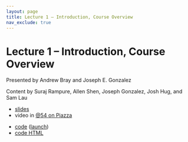 ```yaml
---
layout: page
title: Lecture 1 – Introduction, Course Overview
nav_exclude: true
---
```


# Lecture 1 – Introduction, Course Overview

Presented by Andrew Bray and Joseph E. Gonzalez

Content by Suraj Rampure, Allen Shen, Joseph Gonzalez, Josh Hug, and Sam Lau

- [slides](https://docs.google.com/presentation/d/1bYIsQFNRDva1bEagPShkY56pR2crXvVhhqmkF04OKpY/edit?usp=sharing)
- video in [@54 on Piazza](https://piazza.com/class/kk0b2ef3e7x5s3?cid=54)
<!-- [video playlist](https://www.youtube.com/playlist?list=PLQCcNQgUcDfpUgK4Q5W1zlkF2SCj8XiPu) -->
- [code](https://github.com/DS-100/sp21/tree/main/lec/lec01) ([launch](https://data100.datahub.berkeley.edu/hub/user-redirect/git-sync?repo=https://github.com/DS-100/sp21&subPath=lec/lec01/&branch=main))
- [code HTML](../../resources/assets/lectures/lec01/lec01.html)

<!-- Welcome to Data 100, and to a new lecture format! The right column of the table below contains **Quick Checks**. These are required – they are worth 5% of your grade if you are an undergraduate – but are graded on completion, not correctness. A random one of the following six Google Forms will give you an alphanumeric code once you submit; you should take this code and enter it into the "Lecture 1" question in the "Quick Check Codes" assignment on Gradescope to get credit for submitting this Quick Check. You must submit this by **Monday, August 31st at 11:59PM** to get credit for it. -->
